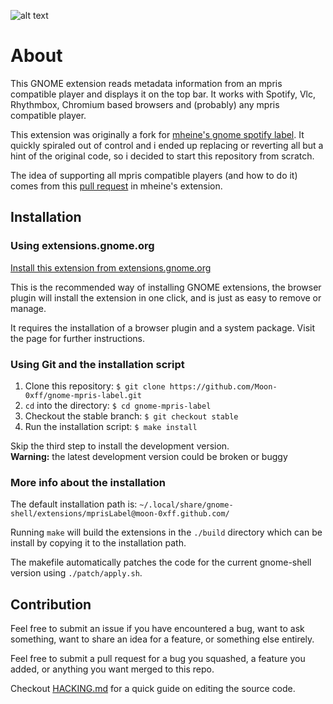 ![alt text](https://github.com/Moon-0xff/gnome-mpris-label/raw/main/screenshot.png "extension screenshot")

# About
This GNOME extension reads metadata information from an mpris compatible player and displays it on the top bar. It works with Spotify, Vlc, Rhythmbox, Chromium based browsers and (probably) any mpris compatible player.

This extension was originally a fork for [mheine's gnome spotify label](https://github.com/mheine/gnome-shell-spotify-label). It quickly spiraled out of control and i ended up replacing or reverting all but a hint of the original code, so i decided to start this repository from scratch.

The idea of supporting all mpris compatible players (and how to do it) comes from this [pull request](https://github.com/mheine/gnome-shell-spotify-label/pull/21) in mheine's extension.

## Installation

### Using extensions.gnome.org
[Install this extension from extensions.gnome.org](https://extensions.gnome.org/extension/4928/mpris-label)

This is the recommended way of installing GNOME extensions, the browser plugin will install the extension in one click, and is just as easy to remove or manage.

It requires the installation of a browser plugin and a system package. Visit the page for further instructions.

### Using Git and the installation script
1. Clone this repository: `$ git clone https://github.com/Moon-0xff/gnome-mpris-label.git`
2. `cd` into the directory: `$ cd gnome-mpris-label`
3. Checkout the stable branch: `$ git checkout stable`
4. Run the installation script: `$ make install`

Skip the third step to install the development version.  
**Warning:** the latest development version could be broken or buggy

### More info about the installation

The default installation path is: `~/.local/share/gnome-shell/extensions/mprisLabel@moon-0xff.github.com/`

Running `make` will build the extensions in the `./build` directory which can be install by copying it to the installation path.

The makefile automatically patches the code for the current gnome-shell version using `./patch/apply.sh`.

## Contribution

Feel free to submit an issue if you have encountered a bug, want to ask something, want to share an idea for a feature, or something else entirely.

Feel free to submit a pull request for a bug you squashed, a feature you added, or anything you want merged to this repo.

Checkout [HACKING.md](https://github.com/Moon-0xff/gnome-mpris-label/blob/main/HACKING.md) for a quick guide on editing the source code.

